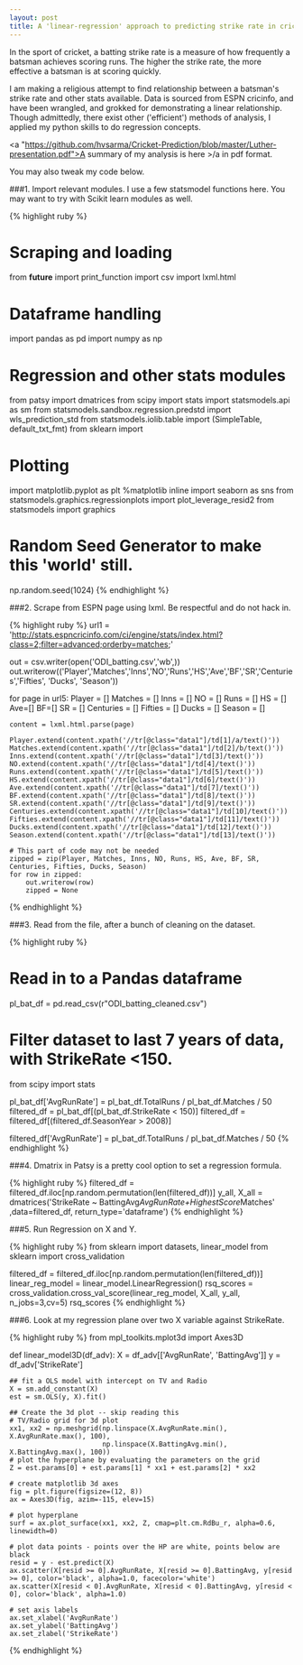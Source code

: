 ```yaml
---
layout: post
title: A 'linear-regression' approach to predicting strike rate in cricket...
---
```


In the sport of cricket, a batting strike rate is a measure of how frequently a batsman achieves scoring runs. The higher the strike rate, the more effective a batsman is at scoring quickly.

I am making a religious attempt to find relationship between a batsman's strike rate and other stats available. Data is sourced from ESPN cricinfo, and have been wrangled, and grokked for demonstrating a linear relationship. Though admittedly, there exist other ('efficient') methods of analysis, I applied my python skills to do regression concepts. 


<a "https://github.com/hvsarma/Cricket-Prediction/blob/master/Luther-presentation.pdf">A summary of my analysis is here >/a in pdf format.


You may also tweak my code below.

###1. Import relevant modules. I use a few statsmodel functions here. You may want to try with Scikit learn modules as well.

{% highlight ruby %}
# Scraping and loading 
from __future__ import print_function
import csv
import lxml.html

# Dataframe handling
import pandas as pd
import numpy as np

# Regression and other stats modules
from patsy import dmatrices
from scipy import stats
import statsmodels.api as sm
from statsmodels.sandbox.regression.predstd import wls_prediction_std
from statsmodels.iolib.table import (SimpleTable, default_txt_fmt)
from sklearn import 

# Plotting
import matplotlib.pyplot as plt
%matplotlib inline
import seaborn as sns
from statsmodels.graphics.regressionplots import plot_leverage_resid2
from statsmodels import graphics

# Random Seed Generator to make this 'world' still.
np.random.seed(1024)
{% endhighlight %}

###2. Scrape from ESPN page using lxml. Be respectful and do not hack in.

{% highlight ruby %}
url1 = 'http://stats.espncricinfo.com/ci/engine/stats/index.html?class=2;filter=advanced;orderby=matches;'

out = csv.writer(open('ODI_batting.csv','wb',))
out.writerow(('Player','Matches','Inns','NO','Runs','HS','Ave','BF','SR','Centuries','Fifties', 'Ducks', 'Season'))

for page in url5:
    Player = []
    Matches = []
    Inns = []
    NO = []
    Runs = []
    HS = []
    Ave=[]
    BF=[]
    SR = []
    Centuries = []
    Fifties = []
    Ducks = []
    Season = []
    
    content = lxml.html.parse(page)
    
    Player.extend(content.xpath('//tr[@class="data1"]/td[1]/a/text()'))
    Matches.extend(content.xpath('//tr[@class="data1"]/td[2]/b/text()'))
    Inns.extend(content.xpath('//tr[@class="data1"]/td[3]/text()'))
    NO.extend(content.xpath('//tr[@class="data1"]/td[4]/text()'))
    Runs.extend(content.xpath('//tr[@class="data1"]/td[5]/text()'))
    HS.extend(content.xpath('//tr[@class="data1"]/td[6]/text()'))
    Ave.extend(content.xpath('//tr[@class="data1"]/td[7]/text()'))
    BF.extend(content.xpath('//tr[@class="data1"]/td[8]/text()'))
    SR.extend(content.xpath('//tr[@class="data1"]/td[9]/text()'))
    Centuries.extend(content.xpath('//tr[@class="data1"]/td[10]/text()'))
    Fifties.extend(content.xpath('//tr[@class="data1"]/td[11]/text()'))
    Ducks.extend(content.xpath('//tr[@class="data1"]/td[12]/text()'))
    Season.extend(content.xpath('//tr[@class="data1"]/td[13]/text()'))
    
    # This part of code may not be needed
    zipped = zip(Player, Matches, Inns, NO, Runs, HS, Ave, BF, SR, Centuries, Fifties, Ducks, Season)
    for row in zipped:
        out.writerow(row)
        zipped = None
{% endhighlight %}

###3. Read from the file, after a bunch of cleaning on the dataset.

{% highlight ruby %}
# Read in to a Pandas dataframe
pl_bat_df = pd.read_csv(r"ODI_batting_cleaned.csv")

# Filter dataset to last 7 years of data, with StrikeRate <150.
from scipy import stats

pl_bat_df['AvgRunRate'] = pl_bat_df.TotalRuns / pl_bat_df.Matches / 50
filtered_df = pl_bat_df[(pl_bat_df.StrikeRate < 150)]
filtered_df = filtered_df[(filtered_df.SeasonYear > 2008)]

filtered_df['AvgRunRate'] = pl_bat_df.TotalRuns / pl_bat_df.Matches / 50
{% endhighlight %}

###4. Dmatrix in Patsy is a pretty cool option to set a regression formula.

{% highlight ruby %}
filtered_df = filtered_df.iloc[np.random.permutation(len(filtered_df))]
y_all, X_all = dmatrices('StrikeRate ~ BattingAvg*AvgRunRate+HighestScore*Matches'\
                 ,data=filtered_df, return_type='dataframe')
{% endhighlight %}

###5. Run Regression on X and Y.

{% highlight ruby %}
from sklearn import datasets, linear_model
from sklearn import cross_validation

filtered_df = filtered_df.iloc[np.random.permutation(len(filtered_df))]
linear_reg_model = linear_model.LinearRegression()
rsq_scores = cross_validation.cross_val_score(linear_reg_model, X_all, y_all, n_jobs=3,cv=5)
rsq_scores
{% endhighlight %}

###6. Look at my regression plane over two X variable against StrikeRate.

{% highlight ruby %}
from mpl_toolkits.mplot3d import Axes3D

def linear_model3D(df_adv):
    X = df_adv[['AvgRunRate', 'BattingAvg']]
    y = df_adv['StrikeRate']

    ## fit a OLS model with intercept on TV and Radio
    X = sm.add_constant(X)
    est = sm.OLS(y, X).fit()

    ## Create the 3d plot -- skip reading this
    # TV/Radio grid for 3d plot
    xx1, xx2 = np.meshgrid(np.linspace(X.AvgRunRate.min(), X.AvgRunRate.max(), 100), 
                           np.linspace(X.BattingAvg.min(), X.BattingAvg.max(), 100))
    # plot the hyperplane by evaluating the parameters on the grid
    Z = est.params[0] + est.params[1] * xx1 + est.params[2] * xx2

    # create matplotlib 3d axes
    fig = plt.figure(figsize=(12, 8))
    ax = Axes3D(fig, azim=-115, elev=15)

    # plot hyperplane
    surf = ax.plot_surface(xx1, xx2, Z, cmap=plt.cm.RdBu_r, alpha=0.6, linewidth=0)

    # plot data points - points over the HP are white, points below are black
    resid = y - est.predict(X)
    ax.scatter(X[resid >= 0].AvgRunRate, X[resid >= 0].BattingAvg, y[resid >= 0], color='black', alpha=1.0, facecolor='white')
    ax.scatter(X[resid < 0].AvgRunRate, X[resid < 0].BattingAvg, y[resid < 0], color='black', alpha=1.0)

    # set axis labels
    ax.set_xlabel('AvgRunRate')
    ax.set_ylabel('BattingAvg')
    ax.set_zlabel('StrikeRate')
{% endhighlight %}



